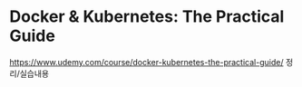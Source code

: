 # Docker & Kubernetes: The Practical Guide
https://www.udemy.com/course/docker-kubernetes-the-practical-guide/ 정리/실습내용
